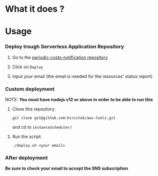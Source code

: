 # What it does ?


# Usage

### Deploy trough Serverless Application Repository

1. Go to the [periodic-costs-notification repository](https://serverlessrepo.aws.amazon.com/applications/ap-southeast-1/164102481775/instance-scheduler)
   
2. Click on `Deploy`
3. Input your email (the email is needed for the resources' status report)

### Custom deployment

NOTE: **You must have nodejs v12 or above in order to be able to run this**
1. Clone this repository:
   ```
   git clone git@github.com:hirvitek/aws-tools.git
   ```
   and cd to `instanceScheduler/`

2. Run the script:
    ```
    ./deploy.sh <your email>
    ```

### After deployment

**Be sure to check your email to accept the SNS subscription**